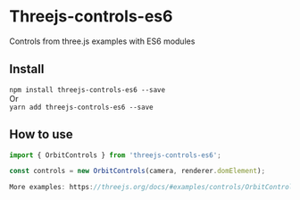 # Threejs-controls-es6

Controls from three.js examples with ES6 modules

## Install
`npm install threejs-controls-es6 --save`  
Or  
`yarn add threejs-controls-es6 --save`

## How to use
```js
import { OrbitControls } from 'threejs-controls-es6';

const controls = new OrbitControls(camera, renderer.domElement);

More examples: https://threejs.org/docs/#examples/controls/OrbitControls
```